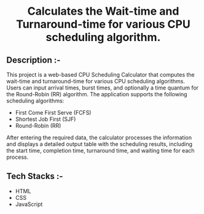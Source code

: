 # <p align="center">Calculates the Wait-time and Turnaround-time for various CPU scheduling algorithm.</p>

## Description :-
This project is a web-based CPU Scheduling Calculator that computes the wait-time and turnaround-time for various CPU scheduling algorithms. Users can input arrival times, burst times, and optionally a time quantum for the Round-Robin (RR) algorithm. The application supports the following scheduling algorithms:

- First Come First Serve (FCFS)
- Shortest Job First (SJF)
- Round-Robin (RR)

After entering the required data, the calculator processes the information and displays a detailed output table with the scheduling results, including the start time, completion time, turnaround time, and waiting time for each process.



## Tech Stacks :-

- HTML
- CSS
- JavaScript
